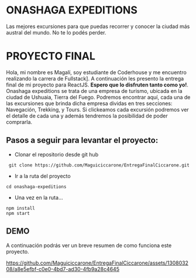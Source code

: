 # ONASHAGA EXPEDITIONS

Las mejores excursiones para que puedas recorrer y conocer la ciudad más austral del mundo. No te lo podés perder.

# PROYECTO FINAL

Hola, mi nombre es Magalí, soy estudiante de Coderhouse y me encuentro realizando la carrera de Fullstack]. A continuación les presento la entrega final de mi proyecto para ReactJS. **Espero que lo disfruten tanto como yo!**.
Onashaga expeditions se trata de una empresa de turismo, ubicada en la ciudad de Ushuaia, Tierra del Fuego. Podremos encontrar aquí, cada una de las excursiones que brinda dicha empresa dividas en tres secciones: Navegación, Trekking, y Tours. Si clickeamos cada excursión podremos ver el detalle de cada una y además tendremos la posibilidad de poder comprarla.

## Pasos a seguir para levantar el proyecto:

- Clonar el repositorio desde git hub

```
 git clone https://github.com/Maguiciccarone/EntregaFinalCiccarone.git
```

- Ir a la ruta del proyecto

```
cd onashaga-expeditions
```

- Una vez en la ruta...

```
npm install
npm start
```

## DEMO
A continuación podrás ver un breve resumen de como funciona este proyecto.

https://github.com/Maguiciccarone/EntregaFinalCiccarone/assets/130803208/a8e5efbf-c0e0-4bd7-ad30-4fb9a28c4645





